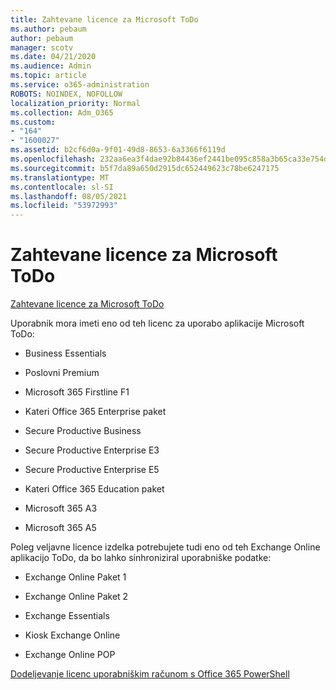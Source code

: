```yaml
---
title: Zahtevane licence za Microsoft ToDo
ms.author: pebaum
author: pebaum
manager: scotv
ms.date: 04/21/2020
ms.audience: Admin
ms.topic: article
ms.service: o365-administration
ROBOTS: NOINDEX, NOFOLLOW
localization_priority: Normal
ms.collection: Adm_O365
ms.custom:
- "164"
- "1600027"
ms.assetid: b2cf6d0a-9f01-49d8-8653-6a3366f6119d
ms.openlocfilehash: 232aa6ea3f4dae92b84436ef2441be095c858a3b65ca33e754d802f39edc2097
ms.sourcegitcommit: b5f7da89a650d2915dc652449623c78be6247175
ms.translationtype: MT
ms.contentlocale: sl-SI
ms.lasthandoff: 08/05/2021
ms.locfileid: "53972993"
---
```

# <a name="required-licenses-for-microsoft-todo"></a>Zahtevane licence za Microsoft ToDo

[Zahtevane licence za Microsoft ToDo](https://support.office.com/article/381e9d1b-c500-49b5-973e-890fd86528d7.aspx)
  
Uporabnik mora imeti eno od teh licenc za uporabo aplikacije Microsoft ToDo:
  
- Business Essentials

- Poslovni Premium

- Microsoft 365 Firstline F1

- Kateri Office 365 Enterprise paket

- Secure Productive Business

- Secure Productive Enterprise E3

- Secure Productive Enterprise E5

- Kateri Office 365 Education paket

- Microsoft 365 A3

- Microsoft 365 A5

Poleg veljavne licence izdelka potrebujete tudi eno od teh Exchange Online aplikacijo ToDo, da bo lahko sinhroniziral uporabniške podatke:
  
- Exchange Online Paket 1

- Exchange Online Paket 2

- Exchange Essentials

- Kiosk Exchange Online

- Exchange Online POP

[Dodeljevanje licenc uporabniškim računom s Office 365 PowerShell](https://docs.microsoft.com/office365/enterprise/powershell/assign-licenses-to-user-accounts-with-office-365-powershell )
  